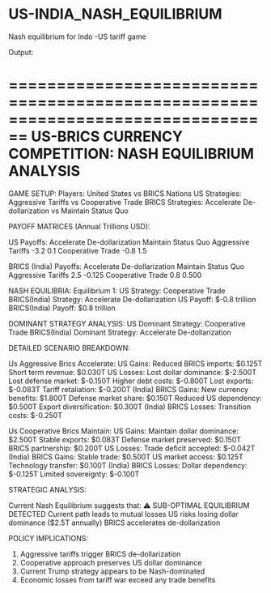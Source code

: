 # US-INDIA_NASH_EQUILIBRIUM
Nash equilibrium for Indo -US tariff game

Output:

================================================================================
US-BRICS CURRENCY COMPETITION: NASH EQUILIBRIUM ANALYSIS
================================================================================

GAME SETUP:
Players: United States vs BRICS Nations
US Strategies: Aggressive Tariffs vs Cooperative Trade
BRICS Strategies: Accelerate De-dollarization vs Maintain Status Quo

PAYOFF MATRICES (Annual Trillions USD):

US Payoffs:
                    Accelerate De-dollarization  Maintain Status Quo
Aggressive Tariffs                         -3.2                  0.1
Cooperative Trade                          -0.8                  1.5

BRICS (India) Payoffs:
                    Accelerate De-dollarization  Maintain Status Quo
Aggressive Tariffs                          2.5               -0.125
Cooperative Trade                           0.8                0.500

NASH EQUILIBRIA:
Equilibrium 1:
  US Strategy: Cooperative Trade
  BRICS(India) Strategy: Accelerate De-dollarization
  US Payoff: $-0.8 trillion
  BRICS(India) Payoff: $0.8 trillion

DOMINANT STRATEGY ANALYSIS:
US Dominant Strategy: Cooperative Trade
BRICS(India) Dominant Strategy: Accelerate De-dollarization

DETAILED SCENARIO BREAKDOWN:

Us Aggressive Brics Accelerate:
  US Gains:
    Reduced BRICS imports: $0.125T
    Short term revenue: $0.030T
  US Losses:
    Lost dollar dominance: $-2.500T
    Lost defense market: $-0.150T
    Higher debt costs: $-0.800T
    Lost exports: $-0.083T
    Tariff retaliation: $-0.200T
 (India)  BRICS Gains:
    New currency benefits: $1.800T
    Defense market share: $0.150T
    Reduced US dependency: $0.500T
    Export diversification: $0.300T
(India)  BRICS Losses:
    Transition costs: $-0.250T

Us Cooperative Brics Maintain:
  US Gains:
    Maintain dollar dominance: $2.500T
    Stable exports: $0.083T
    Defense market preserved: $0.150T
    BRICS partnership: $0.200T
  US Losses:
    Trade deficit accepted: $-0.042T
 (India)  BRICS Gains:
    Stable trade: $0.500T
    US market access: $0.125T
    Technology transfer: $0.100T
(India)  BRICS Losses:
    Dollar dependency: $-0.125T
    Limited sovereignty: $-0.100T

STRATEGIC ANALYSIS:

Current Nash Equilibrium suggests that:
⚠ SUB-OPTIMAL EQUILIBRIUM DETECTED
  Current path leads to mutual losses
  US risks losing dollar dominance ($2.5T annually)
  BRICS accelerates de-dollarization

POLICY IMPLICATIONS:
1. Aggressive tariffs trigger BRICS de-dollarization
2. Cooperative approach preserves US dollar dominance
3. Current Trump strategy appears to be Nash-dominated
4. Economic losses from tariff war exceed any trade benefits
